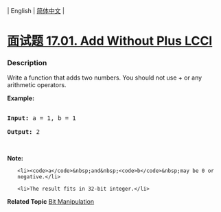 | English | [简体中文](README.md) |

# [面试题 17.01. Add Without Plus LCCI](https://leetcode-cn.com/problems/add-without-plus-lcci)
 ### Description
<p>Write a function that adds two numbers. You should not use + or any arithmetic operators.</p>

<p><strong>Example:</strong></p>

<pre>
<strong>Input:</strong> a = 1, b = 1
<strong>Output:</strong> 2</pre>

<p>&nbsp;</p>

<p><strong>Note: </strong></p>

<ul>
	<li><code>a</code>&nbsp;and&nbsp;<code>b</code>&nbsp;may be 0 or negative.</li>
	<li>The result fits in 32-bit integer.</li>
</ul>

**Related Topic**  [Bit Manipulation](https://leetcode-cn.com/tag/bit-manipulation) 